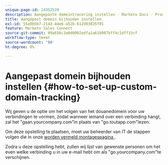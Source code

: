 ```yaml
---
unique-page-id: 14352539
description: Aangepaste domeintracering instellen - Marketo Docs - Productdocumentatie
title: Aangepast domein bijhouden instellen
exl-id: 55a9b5b7-214d-44e6-a52b-612d03835f01
feature: Marketo Sales Connect
source-git-commit: 09a656c3a0d0002edfa1a61b987bff4c1dff33cf
workflow-type: tm+mt
source-wordcount: '90'
ht-degree: 0%

---
```


# Aangepast domein bijhouden instellen {#how-to-set-up-custom-domain-tracking}

Wij geven u de optie om het volgen van het douanedomein voor uw verbindingen te vormen, zodat wanneer iemand over een verbinding hangt, zal het &quot;gaan.yourcompany.com&quot;in plaats van &quot;go.toutapp.com&quot;lezen.

Om deze opstelling te plaatsen, moet uw beheerder van IT de stappen volgen die in onze [&#x200B; worden vermeld montagespagina &#x200B;](https://toutapp.com/custom_tracking_domain).

Zodra u deze opstelling hebt, zullen wij lijst van gewenste personen om het even welke verbinding u in uw e-mail hebt om als &quot;go.yourcompany.com&quot;te verschijnen.
